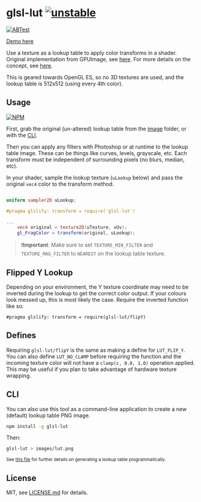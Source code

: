 # glsl-lut [![unstable](http://badges.github.io/stability-badges/dist/unstable.svg)](http://github.com/badges/stability-badges)

[![ABTest](http://i.imgur.com/QbSAX2h.png)](http://mattdesl.github.io/glsl-lut/example/demo.html)

[Demo here](http://mattdesl.github.io/glsl-lut/example/demo.html)

Use a texture as a lookup table to apply color transforms in a shader. Original implementation from GPUImage, see [here](http://liovch.blogspot.ca/2012/07/add-instagram-like-effects-to-your-ios.html). For more details on the concept, see [here](http://http.developer.nvidia.com/GPUGems2/gpugems2_chapter24.html).

This is geared towards OpenGL ES, so no 3D textures are used, and the lookup table is 512x512 (using every 4th color).

## Usage

[![NPM](https://nodei.co/npm/glsl-lut.png)](https://nodei.co/npm/glsl-lut/)

First, grab the original (un-altered) lookup table from the [image](image) folder, or with the [CLI](#cli). 


Then you can apply any filters with Photoshop or at runtime to the lookup table image. These can be things like curves, levels, grayscale, etc. Each transform must be independent of surrounding pixels (no blurs, median, etc).

In your shader, sample the lookup texture (`uLookup` below) and pass the original `vec4` color to the transform method.

```glsl

uniform sampler2D uLookup;

#pragma glslify: transform = require('glsl-lut')

...
    vec4 original = texture2D(uTexture, vUv);
	gl_FragColor = transform(original, uLookup);
```

> ❗**Important**: Make sure to set `TEXTURE_MIN_FILTER` and `TEXTURE_MAG_FILTER` to `NEAREST` on the lookup table texture.

## Flipped Y Lookup

Depending on your environment, the Y texture coordinate may need to be inverted during the lookup to get the correct color output. If your colours look messed up, this is most likely the case. Require the inverted function like so:

```
#pragma glslify: transform = require(glsl-lut/flipY)
```

## Defines

Requiring `glsl-lut/flipY` is the same as making a define for `LUT_FLIP_Y`. You can also define `LUT_NO_CLAMP` before requiring the function and the incoming texture color will not have a `clamp(c, 0.0, 1.0)` operation applied. This may be useful if you plan to take advantage of hardware texture wrapping. 

## CLI

You can also use this tool as a command-line application to create a new (default) lookup table PNG image.

```sh
npm install -g glsl-lut
```

Then: 

```sh
glsl-lut > images/lut.png
```

<sup>See [this file](https://github.com/BradLarson/GPUImage/blob/master/framework/Source/GPUImageLookupFilter.h) for further details on generating a lookup table programmatically.</sup>

## License

MIT, see [LICENSE.md](http://github.com/mattdesl/glsl-lut/blob/master/LICENSE.md) for details.
